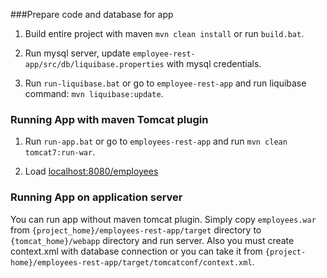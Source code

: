 ###Prepare code and database for app
1. Build entire project with maven `mvn clean install` or run `build.bat`.

2. Run mysql server, update `employee-rest-app/src/db/liquibase.properties` with mysql credentials.

3. Run `run-liquibase.bat` or go to `employee-rest-app` and run liquibase command: `mvn liquibase:update`.

### Running App with maven Tomcat plugin
1. Run `run-app.bat` or go to `employees-rest-app` and run `mvn clean tomcat7:run-war`.

2. Load [localhost:8080/employees](http://localhost:8080/employees/)

### Running App on application server
You can run app without maven tomcat plugin. Simply copy `employees.war` from `{project_home}/employees-rest-app/target` directory to
`{tomcat_home}/webapp` directory and run server. Also you must create context.xml with database connection or you can take it from
`{project-home}/employees-rest-app/target/tomcatconf/context.xml`.